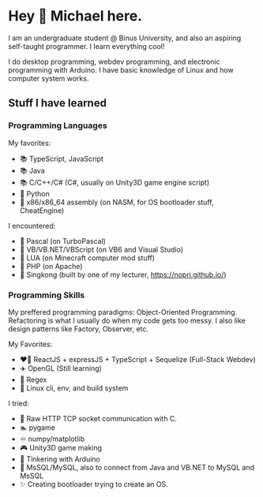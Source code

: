 # Hey 👋 Michael here.
I am an undergraduate student @ Binus University, and also an aspiring self-taught programmer. I learn everything cool!

I do desktop programming, webdev programming, and electronic programming with Arduino. I have basic knowledge of Linux and
how computer system works.

## Stuff I have learned

### Programming Languages
My favorites:
- 📚 TypeScript, JavaScript
- 📚 Java
- 📚 C/C++/C# (C#, usually on Unity3D game engine script)
- 📄 Python
- 📄 x86/x86_64 assembly (on NASM, for OS bootloader stuff, CheatEngine)

I encountered:
- 📃 Pascal (on TurboPascal)
- 📃 VB/VB.NET/VBScript (on VB6 and Visual Studio)
- 📃 LUA (on Minecraft computer mod stuff)
- 📃 PHP (on Apache)
- 📃 Singkong (built by one of my lecturer, https://nopri.github.io/)

### Programming Skills
My preffered programming paradigms: Object-Oriented Programming. Refactoring is what I usually do when my code gets too messy. I also like design patterns like Factory, Observer, etc.

My Favorites:
- ❤️‍🔥 ReactJS + expressJS + TypeScript + Sequelize (Full-Stack Webdev)
- ✈️ OpenGL (Still learning)
- 🚅 Regex
- 🎡 Linux cli, env, and build system

I tried:
- 🧶 Raw HTTP TCP socket communication with C.
- 🏊 pygame
- ♾️ numpy/matplotlib
- 🎮 Unity3D game making
- 🤖 Tinkering with Arduino
- 💾 MsSQL/MySQL, also to connect from Java and VB.NET to MySQL and MsSQL
- ✨ Creating bootloader trying to create an OS.

<!--
**ayangd/ayangd** is a ✨ _special_ ✨ repository because its `README.md` (this file) appears on your GitHub profile.

Here are some ideas to get you started:

- 🔭 I’m currently working on ...
- 🌱 I’m currently learning ...
- 👯 I’m looking to collaborate on ...
- 🤔 I’m looking for help with ...
- 💬 Ask me about ...
- 📫 How to reach me: ...
- 😄 Pronouns: ...
- ⚡ Fun fact: ...
-->
